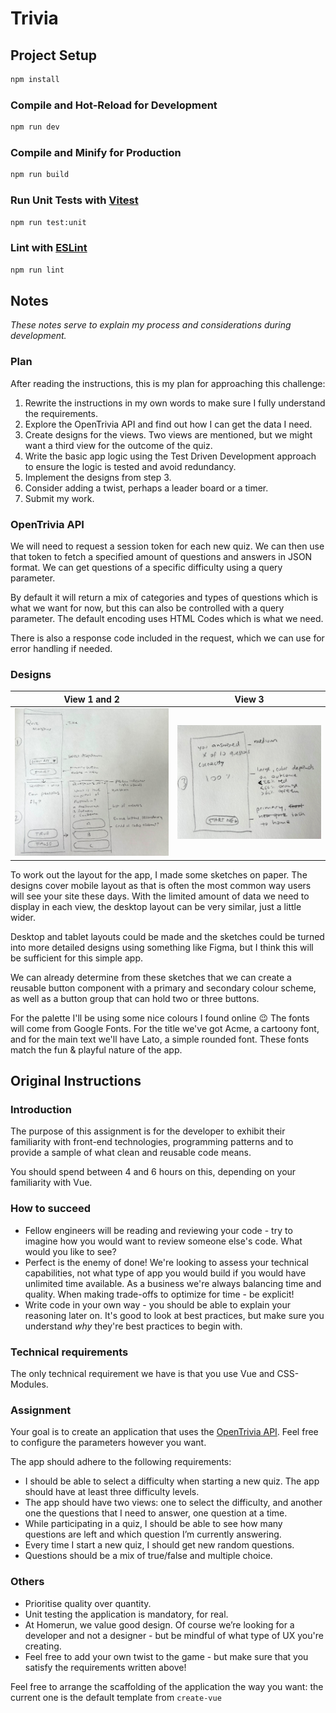 # Trivia

## Project Setup

```sh
npm install
```

### Compile and Hot-Reload for Development

```sh
npm run dev
```

### Compile and Minify for Production

```sh
npm run build
```

### Run Unit Tests with [Vitest](https://vitest.dev/)

```sh
npm run test:unit
```

### Lint with [ESLint](https://eslint.org/)

```sh
npm run lint
```

## Notes

_These notes serve to explain my process and considerations during development._

### Plan

After reading the instructions, this is my plan for approaching this challenge:

1. Rewrite the instructions in my own words to make sure I fully understand the requirements.
2. Explore the OpenTrivia API and find out how I can get the data I need.
3. Create designs for the views. Two views are mentioned, but we might want a third view for the outcome of the quiz.
4. Write the basic app logic using the Test Driven Development approach to ensure the logic is tested and avoid redundancy.
5. Implement the designs from step 3.
6. Consider adding a twist, perhaps a leader board or a timer.
7. Submit my work.

### OpenTrivia API

We will need to request a session token for each new quiz. We can then use that token to fetch a specified amount of questions and answers in JSON format. We can get questions of a specific difficulty using a query parameter.

By default it will return a mix of categories and types of questions which is what we want for now, but this can also be controlled with a query parameter. The default encoding uses HTML Codes which is what we need.

There is also a response code included in the request, which we can use for error handling if needed.

### Designs

| View 1 and 2                                                   | View 3                                                   |
| -------------------------------------------------------------- | -------------------------------------------------------- |
| ![Sketches for view 1 and 2](/images/sketches-1.jpeg?raw=true) | ![Sketches for view 3](/images/sketches-2.jpeg?raw=true) |

To work out the layout for the app, I made some sketches on paper. The designs cover mobile layout as that is often the most common way users will see your site these days. With the limited amount of data we need to display in each view, the desktop layout can be very similar, just a little wider.

Desktop and tablet layouts could be made and the sketches could be turned into more detailed designs using something like Figma, but I think this will be sufficient for this simple app.

We can already determine from these sketches that we can create a reusable button component with a primary and secondary colour scheme, as well as a button group that can hold two or three buttons.

For the palette I'll be using some nice colours I found online 😉 The fonts will come from Google Fonts. For the title we've got Acme, a cartoony font, and for the main text we'll have Lato, a simple rounded font. These fonts match the fun & playful nature of the app.

## Original Instructions

### Introduction

The purpose of this assignment is for the developer to exhibit their familiarity with front-end technologies, programming patterns and to provide a sample of what clean and reusable code means.

You should spend between 4 and 6 hours on this, depending on your familiarity with Vue.

### How to succeed

- Fellow engineers will be reading and reviewing your code - try to imagine how you would want to review someone else's code. What would you like to see?
- Perfect is the enemy of done! We're looking to assess your technical capabilities, not what type of app you would build if you would have unlimited time available. As a business we're always balancing time and quality. When making trade-offs to optimize for time - be explicit!
- Write code in your own way - you should be able to explain your reasoning later on. It's good to look at best practices, but make sure you understand _why_ they're best practices to begin with.

### Technical requirements

The only technical requirement we have is that you use Vue and CSS-Modules.

### Assignment

Your goal is to create an application that uses the [OpenTrivia API](https://opentdb.com/api_config.php). Feel free to configure the parameters however you want.

The app should adhere to the following requirements:

- I should be able to select a difficulty when starting a new quiz. The app should have at least three difficulty levels.
- The app should have two views: one to select the difficulty, and another one the questions that I need to answer, one question at a time.
- While participating in a quiz, I should be able to see how many questions are left and which question I’m currently answering.
- Every time I start a new quiz, I should get new random questions.
- Questions should be a mix of true/false and multiple choice.

### Others

- Prioritise quality over quantity.
- Unit testing the application is mandatory, for real.
- At Homerun, we value good design. Of course we’re looking for a developer and not a designer - but be mindful of what type of UX you're creating.
- Feel free to add your own twist to the game - but make sure that you satisfy the requirements written above!

Feel free to arrange the scaffolding of the application the way you want: the current one is the default template from `create-vue`
